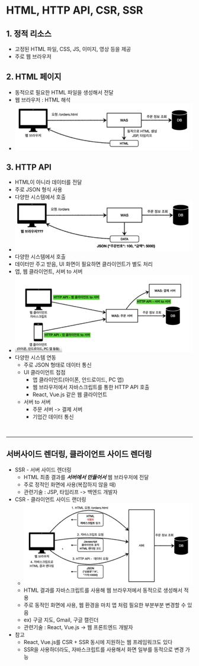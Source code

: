 # HTML, HTTP API, CSR, SSR
## 1. 정적 리소스
* 고정된 HTML 파일, CSS, JS, 이미지, 영상 등을 제공
* 주로 웹 브라우저

## 2. HTML 페이지
* 동적으로 필요한 HTML 파일을 생성해서 전달
* 웹 브라우저 : HTML 해석
* ![HTML](./HTML_API_CSR_SSR1.PNG)

## 3. HTTP API
* HTML이 아니라 데이터를 전달
* 주로 JSON 형식 사용
* 다양한 시스템에서 호출
* ![HTTP API](./HTML_API_CSR_SSR2.PNG)
* 다양한 시스템에서 호출
* 데이터만 주고 받음, UI 화면이 필요하면 클라이언트가 별도 처리
* 앱, 웹 클라이언트, 서버 to 서버
* ![HTTP API](./HTML_API_CSR_SSR3.PNG)
* 다양한 시스템 연동
  * 주로 JSON 형태로 데이터 통신
  * UI 클라이언트 접점
    * 앱 클라이언트(아이폰, 안드로이드, PC 앱)
    * 웹 브라우저에서 자바스크립트를 통한 HTTP API 호출
    * React, Vue.js 같은 웹 클라이언트
  * 서버 to 서버
    * 주문 서버 -> 결제 서버
    * 기업간 데이터 통신

<br> 

---

## 서버사이드 렌더링, 클라이언트 사이드 렌더링
* SSR - 서버 사이드 렌더링
  * HTML 최종 결과를 ***서버에서 만들어서*** 웹 브라우저에 전달
  * 주로 정적인 화면에 사용(복잡하지 않을 때)
  * 관련기술 : JSP, 타임리프 -> 백엔드 개발자
* CSR - 클라이언트 사이드 랜더링
  * ![CSR](./HTML_API_CSR_SSR4.PNG) 
  * HTML 결과를 자바스크립트를 사용해 웹 브라우저에서 동적으로 생성해서 적용
  * 주로 동적인 화면에 사용, 웹 환경을 마치 앱 처럼 필요한 부분부분 변경할 수 있음
  * ex) 구글 지도, Gmail, 구글 캘린더
  * 관련기술 : React, Vue.js -> 웹 프론트엔드 개발자
* 참고
  * React, Vue.js를 CSR + SSR 동시에 지원하는 웹 프레임워크도 있다
  * SSR을 사용하더라도, 자바스크립트를 사용해서 화면 일부를 동적으로 변경 가능